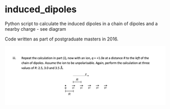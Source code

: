 # induced_dipoles

Python script to calculate the induced dipoles in a chain of dipoles and a nearby charge - see diagram

Code written as part of postgraduate masters in 2016.

![dipoles diagram](diagram_of_dipoles.png)
